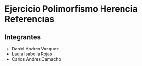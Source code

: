 # Ejercicio Polimorfismo Herencia Referencias

## Integrantes

* Daniel Andres Vasquez
* Laura Isabella Rojas
* Carlos Andres Camacho